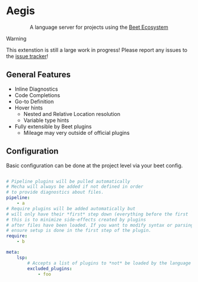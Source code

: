 # Aegis

<p align="center">
    A language server for projects using the <a href="https://github.com/mcbeet">Beet Ecosystem</a>    
</p>

> [!Warning]
> This extenstion is still a large work in progress! 
> Please report any issues to the [issue tracker](https://github.com/TheNuclearNexus/mecha-language-server/issues)!

## General Features
- Inline Diagnostics
- Code Completions
- Go-to Definition
- Hover hints
    - Nested and Relative Location resolution
    - Variable type hints
- Fully extensible by Beet plugins
    - Mileage may very outside of official plugins

## Configuration
Basic configuration can be done at the project level via your beet config.
```yml

# Pipeline plugins will be pulled automatically
# Mecha will always be added if not defined in order
# to provide diagnostics about files.
pipeline:
    - a
# Require plugins will be added automatically but 
# will only have their *first* step down (everything before the first `yield`)
# this is to minimize side-effects created by plugins 
# after files have been loaded. If you want to modify syntax or parsing
# ensure setup is done in the first step of the plugin.
require:
    - b

meta:
    lsp:
        # Accepts a list of plugins to *not* be loaded by the language server
        excluded_plugins: 
            - foo
```
